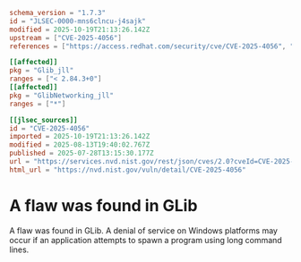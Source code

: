 ```toml
schema_version = "1.7.3"
id = "JLSEC-0000-mns6clncu-j4sajk"
modified = 2025-10-19T21:13:26.142Z
upstream = ["CVE-2025-4056"]
references = ["https://access.redhat.com/security/cve/CVE-2025-4056", "https://bugzilla.redhat.com/show_bug.cgi?id=2362826", "https://gitlab.gnome.org/GNOME/glib/-/issues/3668"]

[[affected]]
pkg = "Glib_jll"
ranges = ["< 2.84.3+0"]
[[affected]]
pkg = "GlibNetworking_jll"
ranges = ["*"]

[[jlsec_sources]]
id = "CVE-2025-4056"
imported = 2025-10-19T21:13:26.142Z
modified = 2025-08-13T19:40:02.767Z
published = 2025-07-28T13:15:30.177Z
url = "https://services.nvd.nist.gov/rest/json/cves/2.0?cveId=CVE-2025-4056"
html_url = "https://nvd.nist.gov/vuln/detail/CVE-2025-4056"
```

# A flaw was found in GLib

A flaw was found in GLib. A denial of service on Windows platforms may occur if an application attempts to spawn a program using long command lines.

